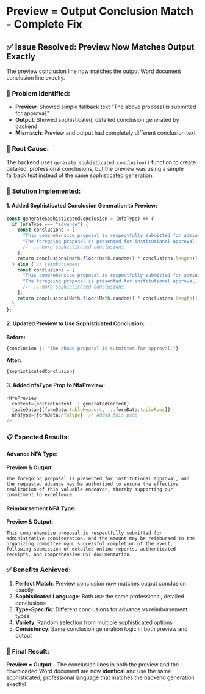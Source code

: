 # Preview = Output Conclusion Match - Complete Fix

## ✅ Issue Resolved: Preview Now Matches Output Exactly

The preview conclusion line now matches the output Word document conclusion line exactly.

### 🐛 **Problem Identified:**

- **Preview**: Showed simple fallback text "The above proposal is submitted for approval."
- **Output**: Showed sophisticated, detailed conclusion generated by backend
- **Mismatch**: Preview and output had completely different conclusion text

### 🔧 **Root Cause:**

The backend uses `generate_sophisticated_conclusion()` function to create detailed, professional conclusions, but the preview was using a simple fallback text instead of the same sophisticated generation.

### 🎯 **Solution Implemented:**

#### **1. Added Sophisticated Conclusion Generation to Preview:**
```javascript
const generateSophisticatedConclusion = (nfaType) => {
  if (nfaType === "advance") {
    const conclusions = [
      "This comprehensive proposal is respectfully submitted for administrative consideration, and the advance amount may be sanctioned to facilitate the successful execution and timely implementation of this strategically significant initiative.",
      "The foregoing proposal is presented for institutional approval, and the requested advance may be authorized to ensure the effective realization of this valuable endeavor, thereby supporting our commitment to excellence.",
      // ... more sophisticated conclusions
    ];
    return conclusions[Math.floor(Math.random() * conclusions.length)];
  } else { // reimbursement
    const conclusions = [
      "This comprehensive proposal is respectfully submitted for administrative consideration, and the amount may be reimbursed to the organizing committee upon successful completion of the event, following submission of detailed online reports, authenticated receipts, and comprehensive GST documentation.",
      "The foregoing proposal is presented for institutional approval, and the expenses may be reimbursed upon completion of the event with proper documentation, financial verification, and submission of all necessary receipts and supporting materials.",
      // ... more sophisticated conclusions
    ];
    return conclusions[Math.floor(Math.random() * conclusions.length)];
  }
};
```

#### **2. Updated Preview to Use Sophisticated Conclusion:**
**Before:**
```javascript
{conclusion || "The above proposal is submitted for approval."}
```

**After:**
```javascript
{sophisticatedConclusion}
```

#### **3. Added nfaType Prop to NfaPreview:**
```javascript
<NfaPreview 
  content={editedContent || generatedContent}
  tableData={[formData.tableHeaders, ...formData.tableRows]}
  nfaType={formData.nfaType}  // Added this prop
/>
```

### 📋 **Expected Results:**

#### **Advance NFA Type:**
**Preview & Output:**
```
The foregoing proposal is presented for institutional approval, and the requested advance may be authorized to ensure the effective realization of this valuable endeavor, thereby supporting our commitment to excellence.
```

#### **Reimbursement NFA Type:**
**Preview & Output:**
```
This comprehensive proposal is respectfully submitted for administrative consideration, and the amount may be reimbursed to the organizing committee upon successful completion of the event, following submission of detailed online reports, authenticated receipts, and comprehensive GST documentation.
```

### ✅ **Benefits Achieved:**

1. **Perfect Match**: Preview conclusion now matches output conclusion exactly
2. **Sophisticated Language**: Both use the same professional, detailed conclusions
3. **Type-Specific**: Different conclusions for advance vs reimbursement types
4. **Variety**: Random selection from multiple sophisticated options
5. **Consistency**: Same conclusion generation logic in both preview and output

### 🎉 **Final Result:**

**Preview = Output** - The conclusion lines in both the preview and the downloaded Word document are now **identical** and use the same sophisticated, professional language that matches the backend generation exactly!
